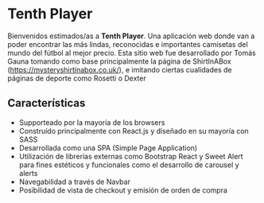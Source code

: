 # Tenth Player
Bienvenidos estimados/as a **Tenth Player**. Una aplicación web donde van a poder encontrar las más lindas, reconocidas e importantes camisetas del mundo del fútbol al mejor precio. Esta sitio web fue desarrollado por Tomás Gauna tomando como base principalmente la página de ShirtInABox (https://mysteryshirtinabox.co.uk/), e imitando ciertas cualidades de páginas de deporte como Rosetti o Dexter

## Características

- Supporteado por la mayoría de los browsers
- Construído principalmente con React.js y diseñado en su mayoría con SASS
- Desarrollada como una SPA (Simple Page Application)
- Utilización de librerías externas como Bootstrap React y Sweet Alert para fines estéticos y funcionales como el desarrollo de carousel y alerts
- Navegabilidad a través de Navbar
- Posibilidad de vista de checkout y emisión de orden de compra
